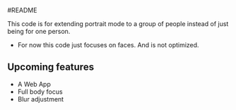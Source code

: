 #README

This code is for extending portrait mode to a group of people instead of just being for one person.
- For now this code just focuses on faces. And is not optimized.

## Upcoming features
- A Web App
- Full body focus 
- Blur adjustment
